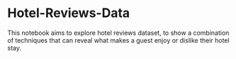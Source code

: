 # Hotel-Reviews-Data
This notebook aims to explore hotel reviews dataset, to show a combination of techniques that can reveal what makes a guest enjoy or dislike their hotel stay.
